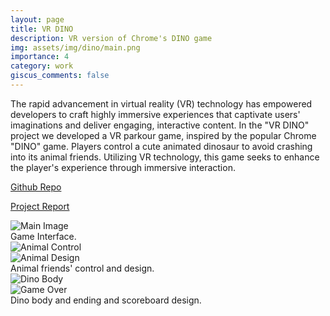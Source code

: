 ```yaml
---
layout: page
title: VR DINO
description: VR version of Chrome's DINO game
img: assets/img/dino/main.png
importance: 4
category: work
giscus_comments: false
---
```


The rapid advancement in virtual reality (VR) technology has empowered developers to craft highly immersive experiences that captivate users' imaginations and deliver engaging, interactive content. In the "VR DINO" project we developed a VR parkour game, inspired by the popular Chrome "DINO" game. Players control a cute animated dinosaur to avoid crashing into its animal friends. Utilizing VR technology, this game seeks to enhance the player's experience through immersive interaction.

[Github Repo](https://github.com/phillian-sp/VR_DINO)

[Project Report](https://houxiru.github.io/assets/pdf/EE267_Final_Report.pdf)

<div class="row">
    <div class="col-sm mt-3 mt-md-0">
        <img src="https://houxiru.github.io/assets/img/dino/main.png" alt="Main Image" class="img-fluid rounded z-depth-1">
    </div>
</div>
<div class="caption">
    Game Interface.
</div>

<div class="row">
    <div class="col-sm mt-3 mt-md-0">
        <img src="https://houxiru.github.io/assets/img/dino/animal_control.png" alt="Animal Control" class="img-fluid rounded z-depth-1">
    </div>
    <div class="col-sm mt-3 mt-md-0">
        <img src="https://houxiru.github.io/assets/img/dino/animal_design.png" alt="Animal Design" class="img-fluid rounded z-depth-1">
    </div>
</div>
<div class="caption">
    Animal friends' control and design.
</div>

<div class="row">
    <div class="col-sm mt-3 mt-md-0">
        <img src="https://houxiru.github.io/assets/img/dino/dino_body.png" alt="Dino Body" class="img-fluid rounded z-depth-1">
    </div>
    <div class="col-sm mt-3 mt-md-0">
        <img src="https://houxiru.github.io/assets/img/dino/gameover.png" alt="Game Over" class="img-fluid rounded z-depth-1">
    </div>
</div>
<div class="caption">
    Dino body and ending and scoreboard design.
</div>
